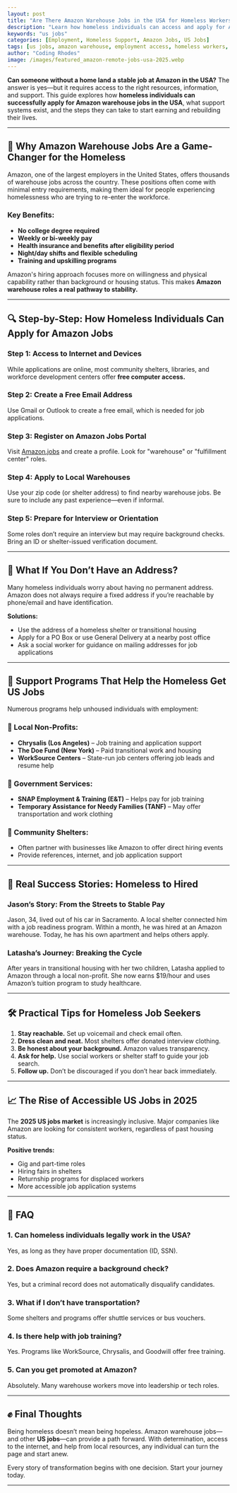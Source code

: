 ```yaml
---
layout: post
title: "Are There Amazon Warehouse Jobs in the USA for Homeless Workers?"
description: "Learn how homeless individuals can access and apply for Amazon warehouse US jobs, including support programs and success stories."
keywords: "us jobs"
categories: [Employment, Homeless Support, Amazon Jobs, US Jobs]
tags: [us jobs, amazon warehouse, employment access, homeless workers, job programs, support services, second chances]
author: "Coding Rhodes"
image: /images/featured_amazon-remote-jobs-usa-2025.webp
---
```


**Can someone without a home land a stable job at Amazon in the USA?** The answer is yes—but it requires access to the right resources, information, and support. This guide explores how **homeless individuals can successfully apply for Amazon warehouse jobs in the USA**, what support systems exist, and the steps they can take to start earning and rebuilding their lives.

---

## 🏢 Why Amazon Warehouse Jobs Are a Game-Changer for the Homeless

Amazon, one of the largest employers in the United States, offers thousands of warehouse jobs across the country. These positions often come with minimal entry requirements, making them ideal for people experiencing homelessness who are trying to re-enter the workforce.

### Key Benefits:
- **No college degree required**
- **Weekly or bi-weekly pay**
- **Health insurance and benefits after eligibility period**
- **Night/day shifts and flexible scheduling**
- **Training and upskilling programs**

Amazon's hiring approach focuses more on willingness and physical capability rather than background or housing status. This makes **Amazon warehouse roles a real pathway to stability.**

---

## 🔍 Step-by-Step: How Homeless Individuals Can Apply for Amazon Jobs

### Step 1: **Access to Internet and Devices**
While applications are online, most community shelters, libraries, and workforce development centers offer **free computer access.**

### Step 2: **Create a Free Email Address**
Use Gmail or Outlook to create a free email, which is needed for job applications.

### Step 3: **Register on Amazon Jobs Portal**
Visit [Amazon.jobs](https://www.amazon.jobs/) and create a profile. Look for "warehouse" or "fulfillment center" roles.

### Step 4: **Apply to Local Warehouses**
Use your zip code (or shelter address) to find nearby warehouse jobs. Be sure to include any past experience—even if informal.

### Step 5: **Prepare for Interview or Orientation**
Some roles don’t require an interview but may require background checks. Bring an ID or shelter-issued verification document.

---

## 🧾 What If You Don’t Have an Address?

Many homeless individuals worry about having no permanent address. Amazon does not always require a fixed address if you’re reachable by phone/email and have identification.

**Solutions:**
- Use the address of a homeless shelter or transitional housing
- Apply for a PO Box or use General Delivery at a nearby post office
- Ask a social worker for guidance on mailing addresses for job applications

---

## 🤝 Support Programs That Help the Homeless Get US Jobs

Numerous programs help unhoused individuals with employment:

### 🔹 Local Non-Profits:
- **Chrysalis (Los Angeles)** – Job training and application support
- **The Doe Fund (New York)** – Paid transitional work and housing
- **WorkSource Centers** – State-run job centers offering job leads and resume help

### 🔹 Government Services:
- **SNAP Employment & Training (E&T)** – Helps pay for job training
- **Temporary Assistance for Needy Families (TANF)** – May offer transportation and work clothing

### 🔹 Community Shelters:
- Often partner with businesses like Amazon to offer direct hiring events
- Provide references, internet, and job application support

---

## 📖 Real Success Stories: Homeless to Hired

### **Jason’s Story: From the Streets to Stable Pay**
Jason, 34, lived out of his car in Sacramento. A local shelter connected him with a job readiness program. Within a month, he was hired at an Amazon warehouse. Today, he has his own apartment and helps others apply.

### **Latasha’s Journey: Breaking the Cycle**
After years in transitional housing with her two children, Latasha applied to Amazon through a local non-profit. She now earns $19/hour and uses Amazon’s tuition program to study healthcare.

---

## 🛠️ Practical Tips for Homeless Job Seekers

1. **Stay reachable.** Set up voicemail and check email often.
2. **Dress clean and neat.** Most shelters offer donated interview clothing.
3. **Be honest about your background.** Amazon values transparency.
4. **Ask for help.** Use social workers or shelter staff to guide your job search.
5. **Follow up.** Don’t be discouraged if you don’t hear back immediately.

---

## 📈 The Rise of Accessible US Jobs in 2025

The **2025 US jobs market** is increasingly inclusive. Major companies like Amazon are looking for consistent workers, regardless of past housing status.

**Positive trends:**
- Gig and part-time roles
- Hiring fairs in shelters
- Returnship programs for displaced workers
- More accessible job application systems

---

## 💬 FAQ

### 1. Can homeless individuals legally work in the USA?
Yes, as long as they have proper documentation (ID, SSN).

### 2. Does Amazon require a background check?
Yes, but a criminal record does not automatically disqualify candidates.

### 3. What if I don’t have transportation?
Some shelters and programs offer shuttle services or bus vouchers.

### 4. Is there help with job training?
Yes. Programs like WorkSource, Chrysalis, and Goodwill offer free training.

### 5. Can you get promoted at Amazon?
Absolutely. Many warehouse workers move into leadership or tech roles.

---

## ✊ Final Thoughts

Being homeless doesn’t mean being hopeless. Amazon warehouse jobs—and other **US jobs**—can provide a path forward. With determination, access to the internet, and help from local resources, any individual can turn the page and start anew.

Every story of transformation begins with one decision. Start your journey today.

---

